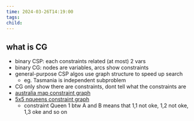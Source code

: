 ```yaml
---
time: 2024-03-26T14:19:00
tags: 
child:
---
```

## what is CG
- binary CSP: each constraints related (at most) 2 vars
- binary CG: nodes are variables, arcs show constraints
- general-purpose CSP algos use graph structure to speed up search
	- eg. Tasmania is independent subproblem
- CG only show there are constraints, dont tell what the constraints are
- [australia map constraint graph](https://i.imgur.com/qsdqFdF.png)
- [5x5 nqueens constraint graph](https://i.imgur.com/CRLkoM1.png)
	- constraint Queen 1 btw A and B means that 1,1 not oke, 1,2 not oke, 1,3 oke and so on

